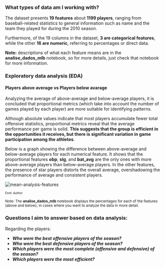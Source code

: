 ### What types of data am I working with?
The dataset presents **19 features** about **1199 players**, ranging from baseball-related statistics to general information such as name and the team they played for during the 2010 season.

Furthermore, of the 19 columns in the dataset, **3 are categorical features**, while the other **16 are numeric**, referring to percentages or direct data.

**Note:** descriptions of what each feature means are in the **analise_dados_mlb** notebook, so for more details, just check that notebook for more information.


### Exploratory data analysis (EDA)

#### Players above average vs Players below avarage

Analyzing the average of above-average and below-average players, it is concluded that proportional metrics (which take into account the number of games played by each player) are more suitable for identifying patterns.

Although absolute values ​​indicate that most players accumulate fewer total offensive statistics, proportional metrics reveal that the average performance per game is solid. **This suggests that the group is efficient in the opportunities it receives, but there is significant variation in game participation among the athletes**.

Below is a graph showing the difference between above-average and below-average players for each numerical feature. It shows that the proportional features **obp**, **slg**, and **bat_avg** are the only ones with more above-average players than below-average players. In the other features, the presence of star players distorts the overall average, overshadowing the performance of average and consistent players.

![mean-analysis-features](../graphs/feature-mean-analysis.png)

<sub><sup>Font: Author<sub><sup>

<sub>Note: The **analise_dados_mlb** notebook displays the percentages for each of the features (above and below), in cases where you want to analyze the data in more detail.<sub>

### Questions I aim to answer based on data analysis:

Regarding the players:
* ***Who were the best offensive players of the season?***
* ***Who were the best defensive players of the season?***
* ***Which players were the most complete (offensive and defensive) of the season?***
* ***Which players were the most efficient?***

